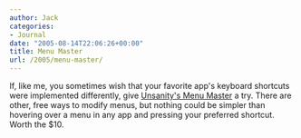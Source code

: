 ```yaml
---
author: Jack
categories:
- Journal
date: "2005-08-14T22:06:26+00:00"
title: Menu Master
url: /2005/menu-master/
---
```


If, like me, you sometimes wish that your favorite app's keyboard shortcuts were implemented differently, give [Unsanity's Menu Master][1] a try. There are other, free ways to modify menus, but nothing could be simpler than hovering over a menu in any app and pressing your preferred shortcut. Worth the $10.

 [1]: http://www.unsanity.com/haxies/menumaster